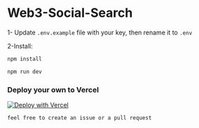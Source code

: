 # Web3-Social-Search

1- Update `.env.example` file with your key, then rename it to `.env`

2-Install:

```sh
npm install
```
```sh
npm run dev
```

### Deploy your own to Vercel

[![Deploy with Vercel](https://vercel.com/button)](https://vercel.com/new/clone?repository-url=https://github.com/snft-pro/web3-Social-Search&env=NEXT_PUBLIC_TEMPLATE_CLIENT_ID)

`feel free to create an issue or a pull request`
